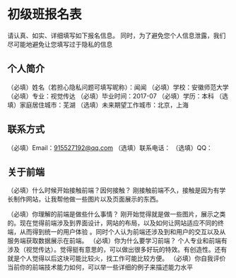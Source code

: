 # 初级班报名表

请认真、如实、详细填写如下报名信息。
同时，为了避免您个人信息泄露，我们尽可能地避免让您填写过于隐私的信息

## 个人简介

（必填）姓名（若担心隐私问题可填写昵称）：闻闻
（必填）学校：安徽师范大学
（必填）专业：视觉传达
（必填）毕业时间：2017-07
（必填）学历：本科
（选填）家庭居住城市：芜湖
（选填）未来期望工作城市：北京，上海

## 联系方式

（必填）Email：915527192@qq.com
（选填）联系电话：
（选填）QQ：

## 关于前端

（必填）什么时候开始接触前端？因何接触？
刚接触前端不久，接触是因为有学长制作网站，让我帮他做一些图片以及页面展示的东西。

（必填）你理解的前端是做些什么事情？
刚开始觉得就是做一些图片，展示之类的。现在觉得前端涉及到界面设计，网站的布局，以及如何让网站适应不同的终端，从而得到统一的用户体验
。同时个人认为前端还涉及到和用户的交互以及从服务端获取数据展示在前端。
（必填）你为什么要学习前端？
个人专业和前端有涉及（视觉传达）。觉得挺有意思的，可以做出很多好玩的特效。有创造性。还有就是个人觉得以后这块可能比较火，找工作可能比较方便。
（必填）你自我评价当前你的前端技术能力如何，可以举一些详细的例子来描述能力水平
